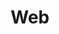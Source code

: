 ---
title: "Web"
thumbnail: '/images/categories/Category-Dev-Web.png'
rangeHaut: false
rangeBas: true
---